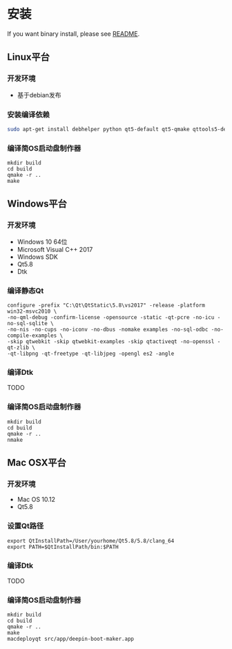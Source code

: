 # 安装

If you want binary install, please see [README](README.md).

## Linux平台

### 开发环境

- 基于debian发布

### 安装编译依赖

```bash
sudo apt-get install debhelper python qt5-default qt5-qmake qttools5-dev-tools lib-dev lib-dev libdtkwidget-dev
```

### 编译简OS启动盘制作器

```
mkdir build
cd build
qmake -r ..
make
```

## Windows平台

### 开发环境

- Windows 10 64位
- Microsoft Visual C++ 2017
- Windows SDK
- Qt5.8
- Dtk

### 编译静态Qt

```
configure -prefix "C:\Qt\QtStatic\5.8\vs2017" -release -platform win32-msvc2010 \
-no-qml-debug -confirm-license -opensource -static -qt-pcre -no-icu -no-sql-sqlite \
-no-nis -no-cups -no-iconv -no-dbus -nomake examples -no-sql-odbc -no-compile-examples \
-skip qtwebkit -skip qtwebkit-examples -skip qtactiveqt -no-openssl -qt-zlib \
-qt-libpng -qt-freetype -qt-libjpeg -opengl es2 -angle
```

### 编译Dtk

TODO

### 编译简OS启动盘制作器

```
mkdir build
cd build
qmake -r ..
nmake
```


## Mac OSX平台

### 开发环境

- Mac OS 10.12
- Qt5.8

### 设置Qt路径

```
export QtInstallPath=/User/yourhome/Qt5.8/5.8/clang_64
export PATH=$QtInstallPath/bin:$PATH
```
### 编译Dtk

TODO

### 编译简OS启动盘制作器

```
mkdir build
cd build
qmake -r ..
make
macdeployqt src/app/deepin-boot-maker.app
```
